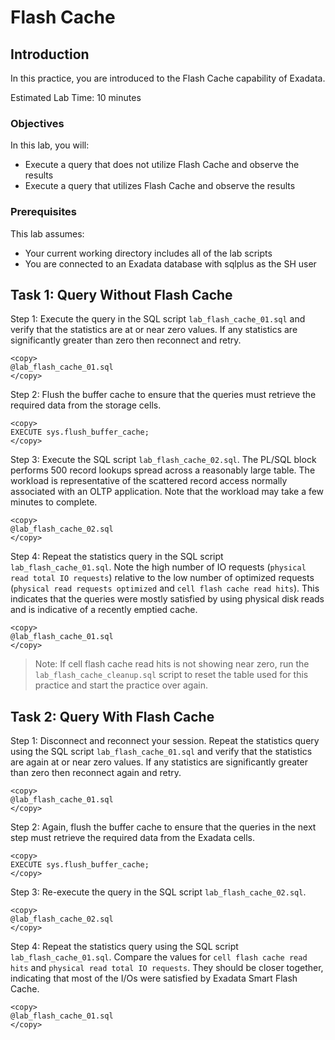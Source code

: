 # Flash Cache

## Introduction

In this practice, you are introduced to the Flash Cache capability of Exadata.

Estimated Lab Time: 10 minutes

### Objectives

In this lab, you will:
* Execute a query that does not utilize Flash Cache and observe the results
* Execute a query that utilizes Flash Cache and observe the results

### Prerequisites

This lab assumes:
* Your current working directory includes all of the lab scripts
* You are connected to an Exadata database with sqlplus as the SH user

## Task 1: Query Without Flash Cache

Step 1: Execute the query in the SQL script `lab_flash_cache_01.sql` and verify that the statistics are at or near zero values. If any statistics are significantly greater than zero then reconnect and retry.
```text
<copy>
@lab_flash_cache_01.sql
</copy>
```

Step 2: Flush the buffer cache to ensure that the queries must retrieve the required data from the storage cells.
```text
<copy>
EXECUTE sys.flush_buffer_cache;
</copy>
```

Step 3: Execute the SQL script `lab_flash_cache_02.sql`. The PL/SQL block performs 500 record lookups spread across a reasonably large table. The workload is representative of the scattered record access normally associated with an OLTP application. Note that the workload may take a few minutes to complete.
```text
<copy>
@lab_flash_cache_02.sql
</copy>
```

Step 4: Repeat the statistics query in the SQL script `lab_flash_cache_01.sql`. Note the high number of IO requests (`physical read total IO requests`) relative to the low number of optimized requests (`physical read requests optimized` and `cell flash cache read hits`). This indicates that the queries were mostly satisfied by using physical disk reads and is indicative of a recently emptied cache.
```text
<copy>
@lab_flash_cache_01.sql
</copy>
```

> Note: If cell flash cache read hits is not showing near zero, run the `lab_flash_cache_cleanup.sql` script to reset the table used for this practice and start the practice over again.

## Task 2: Query With Flash Cache

Step 1: Disconnect and reconnect your session. Repeat the statistics query using the SQL script `lab_flash_cache_01.sql` and verify that the statistics are again at or near zero values. If any statistics are significantly greater than zero then reconnect again and retry.
```text
<copy>
@lab_flash_cache_01.sql
</copy>
```

Step 2: Again, flush the buffer cache to ensure that the queries in the next step must retrieve the required data from the Exadata cells.
```text
<copy>
EXECUTE sys.flush_buffer_cache;
</copy>
```

Step 3: Re-execute the query in the SQL script `lab_flash_cache_02.sql`.
```text
<copy>
@lab_flash_cache_02.sql
</copy>
```

Step 4: Repeat the statistics query using the SQL script `lab_flash_cache_01.sql`. Compare the values for `cell flash cache read hits` and `physical read total IO requests`. They should be closer together, indicating that most of the I/Os were satisfied by Exadata Smart Flash Cache.
```text
<copy>
@lab_flash_cache_01.sql
</copy>
```